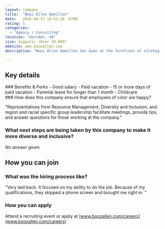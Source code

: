```yaml
---
layout: company
title:  "Booz Allen Hamilton"
date:   2016-04-17 14:51:28 -0700
rating: 5
categories:
  - "Agency / Consulting"
location: "Herndon, VA"
size: Gigantic (Over 10,000)
website: www.boozallen.com
description: "Booz Allen Hamilton has been at the forefront of strategy and technology for more than 100 years. Today, the firm provides management and technology consulting and engineering services to leading Fortune 500 corporations, governments, and not-for-profits across the globe. Booz Allen partners with public and private sector clients to solve their most difficult challenges through a combination of consulting, analytics, mission operations, technology, systems delivery, cybersecurity, engineering, and innovation expertise."

---
```


## Key details

<div class="benefits-and-perks">
  ### Benefits & Perks
  - Good salary
  - Paid vacation
  - 15 or more days of paid vacation
  - Parental leave for longer than 1 month
  - Childcare


</div>

<div class="ensure-happiness">
  ### How does this company ensure that employees of color are happy?

  "Representatives from Resource Management, Diversity and Inclusion, and region and racial specific group leadership facilitate meetings, provide tips, and answer questions for those working at the company."
</div>

### What next steps are being taken by this company to make it more diverse and inclusive?

  _No answer given._

<div class="donation-placeholder">
  <!-- Dynamically insert via JS please -->
</div>

## How you can join

### What was the hiring process like?
  "Very laid back. It focused on my ability to do the job. Because of my qualifications, they skipped a phone screen and brought me right in. "

### How you can apply
  Attend a recruiting event or apply at [www.boozallen.com/careers](www.boozallen.com/careers)